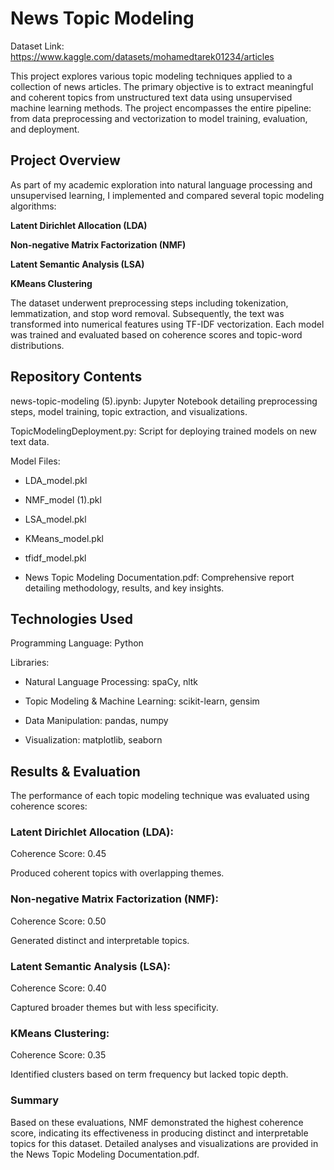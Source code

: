 # News Topic Modeling
Dataset Link: https://www.kaggle.com/datasets/mohamedtarek01234/articles 


This project explores various topic modeling techniques applied to a collection of news articles. The primary objective is to extract meaningful and coherent topics from unstructured text data using unsupervised machine learning methods. The project encompasses the entire pipeline: from data preprocessing and vectorization to model training, evaluation, and deployment.
## Project Overview
As part of my academic exploration into natural language processing and unsupervised learning, I implemented and compared several topic modeling algorithms:

**Latent Dirichlet Allocation (LDA)**

**Non-negative Matrix Factorization (NMF)**

**Latent Semantic Analysis (LSA)**

**KMeans Clustering**

The dataset underwent preprocessing steps including tokenization, lemmatization, and stop word removal. Subsequently, the text was transformed into numerical features using TF-IDF vectorization. Each model was trained and evaluated based on coherence scores and topic-word distributions.

## Repository Contents
news-topic-modeling (5).ipynb: Jupyter Notebook detailing preprocessing steps, model training, topic extraction, and visualizations.

TopicModelingDeployment.py: Script for deploying trained models on new text data.

Model Files:

- LDA_model.pkl

- NMF_model (1).pkl

- LSA_model.pkl

- KMeans_model.pkl

- tfidf_model.pkl

- News Topic Modeling Documentation.pdf: Comprehensive report detailing methodology, results, and key insights.

## Technologies Used
Programming Language: Python

Libraries:

- Natural Language Processing: spaCy, nltk

- Topic Modeling & Machine Learning: scikit-learn, gensim

- Data Manipulation: pandas, numpy

- Visualization: matplotlib, seaborn

## Results & Evaluation
The performance of each topic modeling technique was evaluated using coherence scores:

### Latent Dirichlet Allocation (LDA):

Coherence Score: 0.45

Produced coherent topics with overlapping themes.

### Non-negative Matrix Factorization (NMF):

Coherence Score: 0.50

Generated distinct and interpretable topics.

### Latent Semantic Analysis (LSA):

Coherence Score: 0.40

Captured broader themes but with less specificity.

### KMeans Clustering:

Coherence Score: 0.35

Identified clusters based on term frequency but lacked topic depth.

### Summary

Based on these evaluations, NMF demonstrated the highest coherence score, indicating its effectiveness in producing distinct and interpretable topics for this dataset. Detailed analyses and visualizations are provided in the News Topic Modeling Documentation.pdf.
